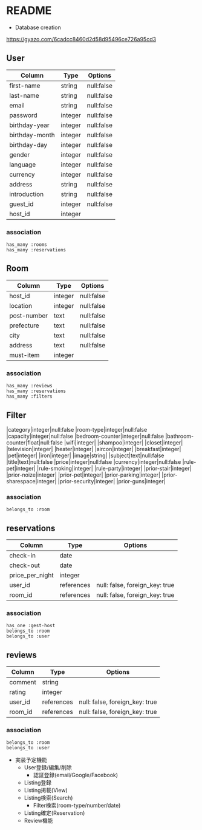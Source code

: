 # README

* Database creation

https://gyazo.com/6cadcc8460d2d58d95496ce726a95cd3

## User
|Column|Type|Options|
|------|----|-------|
|first-name|string|null:false
|last-name|string|null:false
|email|string|null:false
|password|integer|null:false
|birthday-year|integer|null:false
|birthday-month|integer|null:false
|birthday-day|integer|null:false
|gender|integer|null:false
|language|integer|null:false
|currency|integer|null:false
|address|string|null:false
|introduction|string|null:false
|guest_id|integer|null:false
|host_id|integer|

### association
```
has_many :rooms
has_many :reservations
```

## Room
|Column|Type|Options|
|------|----|-------|
|host_id|integer|null:false
|location|integer|null:false
|post-number|text|null:false
|prefecture|text|null:false
|city|text|null:false
|address|text|null:false
|must-item|integer|

### association
```
has_many :reviews
has_many :reservations
has_many :filters
```

## Filter
|category|integer|null:false
|room-type|integer|null:false
|capacity|integer|null:false
|bedroom-counter|integer|null:false
|bathroom-counter|float|null:false
|wifi|integer|
|shampoo|integer|
|closet|integer|
|television|integer|
|heater|integer|
|aircon|integer|
|breakfast|integer|
|pet|integer|
|iron|integer|
|image|string|
|subject|text|null:false
|title|text|null:false
|price|integer|null:false
|currency|integer|null:false
|rule-pet|integer|
|rule-smoking|integer|
|rule-party|integer|
|prior-stair|integer|
|prior-noize|integer|
|prior-pet|integer|
|prior-parking|integer|
|prior-sharespace|integer|
|prior-security|integer|
|prior-guns|integer|

### association
```
belongs_to :room
```

## reservations
|Column|Type|Options|
|------|----|-------|
|check-in|date|
|check-out|date|
|price_per_night|integer|
|user_id|references|null: false, foreign_key: true|
|room_id|references|null: false, foreign_key: true|

### association
```
has_one :gest-host
belongs_to :room
belongs_to :user
```

## reviews
|Column|Type|Options|
|------|----|-------|
|comment|string|
|rating|integer|
|user_id|references|null: false, foreign_key: true|
|room_id|references|null: false, foreign_key: true|

### association
```
belongs_to :room
belongs_to :user
```

* 実装予定機能
  - User登録/編集/削除
    - 認証登録(email/Google/Facebook)
  - Listing登録
  - Listing掲載(View)
  - Listing検索(Search)
    - Filter検索(room-type/number/date)
  - Listing確定(Reservation)
  - Review機能
